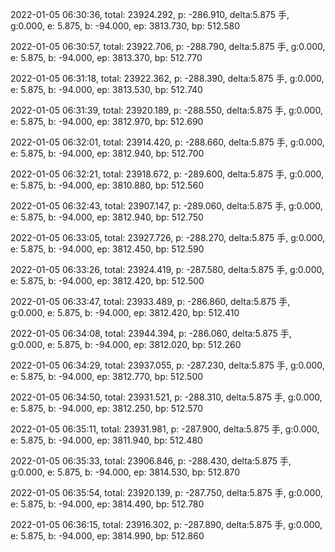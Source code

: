 2022-01-05 06:30:36, total: 23924.292, p: -286.910, delta:5.875 手, g:0.000, e: 5.875, b: -94.000, ep: 3813.730, bp: 512.580

2022-01-05 06:30:57, total: 23922.706, p: -288.790, delta:5.875 手, g:0.000, e: 5.875, b: -94.000, ep: 3813.370, bp: 512.770

2022-01-05 06:31:18, total: 23922.362, p: -288.390, delta:5.875 手, g:0.000, e: 5.875, b: -94.000, ep: 3813.530, bp: 512.740

2022-01-05 06:31:39, total: 23920.189, p: -288.550, delta:5.875 手, g:0.000, e: 5.875, b: -94.000, ep: 3812.970, bp: 512.690

2022-01-05 06:32:01, total: 23914.420, p: -288.660, delta:5.875 手, g:0.000, e: 5.875, b: -94.000, ep: 3812.940, bp: 512.700

2022-01-05 06:32:21, total: 23918.672, p: -289.600, delta:5.875 手, g:0.000, e: 5.875, b: -94.000, ep: 3810.880, bp: 512.560

2022-01-05 06:32:43, total: 23907.147, p: -289.060, delta:5.875 手, g:0.000, e: 5.875, b: -94.000, ep: 3812.940, bp: 512.750

2022-01-05 06:33:05, total: 23927.726, p: -288.270, delta:5.875 手, g:0.000, e: 5.875, b: -94.000, ep: 3812.450, bp: 512.590

2022-01-05 06:33:26, total: 23924.419, p: -287.580, delta:5.875 手, g:0.000, e: 5.875, b: -94.000, ep: 3812.420, bp: 512.500

2022-01-05 06:33:47, total: 23933.489, p: -286.860, delta:5.875 手, g:0.000, e: 5.875, b: -94.000, ep: 3812.420, bp: 512.410

2022-01-05 06:34:08, total: 23944.394, p: -286.060, delta:5.875 手, g:0.000, e: 5.875, b: -94.000, ep: 3812.020, bp: 512.260

2022-01-05 06:34:29, total: 23937.055, p: -287.230, delta:5.875 手, g:0.000, e: 5.875, b: -94.000, ep: 3812.770, bp: 512.500

2022-01-05 06:34:50, total: 23931.521, p: -288.310, delta:5.875 手, g:0.000, e: 5.875, b: -94.000, ep: 3812.250, bp: 512.570

2022-01-05 06:35:11, total: 23931.981, p: -287.900, delta:5.875 手, g:0.000, e: 5.875, b: -94.000, ep: 3811.940, bp: 512.480

2022-01-05 06:35:33, total: 23906.846, p: -288.430, delta:5.875 手, g:0.000, e: 5.875, b: -94.000, ep: 3814.530, bp: 512.870

2022-01-05 06:35:54, total: 23920.139, p: -287.750, delta:5.875 手, g:0.000, e: 5.875, b: -94.000, ep: 3814.490, bp: 512.780

2022-01-05 06:36:15, total: 23916.302, p: -287.890, delta:5.875 手, g:0.000, e: 5.875, b: -94.000, ep: 3814.990, bp: 512.860